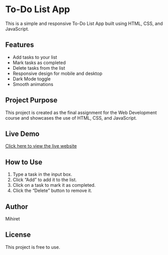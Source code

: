 # To-Do List App

This is a simple and responsive To-Do List App built using HTML, CSS, and JavaScript.

## Features
- Add tasks to your list
- Mark tasks as completed
- Delete tasks from the list
- Responsive design for mobile and desktop
- Dark Mode toggle
- Smooth animations

## Project Purpose
This project is created as the final assignment for the Web Development course and showcases the use of HTML, CSS, and JavaScript.

## Live Demo
[Click here to view the live website](https://mercymkjy.github.io/ToDo-List-App/)

## How to Use
1. Type a task in the input box.
2. Click “Add” to add it to the list.
3. Click on a task to mark it as completed.
4. Click the “Delete” button to remove it.

## Author
Mihiret

## License
This project is free to use.
